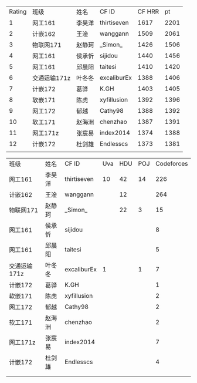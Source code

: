 <table>
  <tr>
    <td>Rating</td>
    <td>班级</td>
    <td>姓名</td>
    <td>CF ID</td>
    <td>CF HRR</td>
    <td>pt</td>
  </tr>
  <tr>
    <td>1</td>
    <td>网工161</td>
    <td>李昊洋</td>
    <td>thirtiseven</td>
    <td>1617</td>
    <td>2201</td>
  </tr>
  <tr>
    <td>2</td>
    <td>计嵌162</td>
    <td>王淦</td>
    <td>wanggann</td>
    <td>1509</td>
    <td>2061</td>
  </tr>
  <tr>
    <td>3</td>
    <td>物联网171</td>
    <td>赵静珂 </td>
    <td>_Simon_</td>
    <td>1426</td>
    <td>1506</td>
  </tr>
  <tr>
    <td>4</td>
    <td>网工161</td>
    <td>侯承忻</td>
    <td>sijidou</td>
    <td>1440</td>
    <td>1456</td>
  </tr>
  <tr>
    <td>5</td>
    <td>网工161</td>
    <td>邱晨阳</td>
    <td>taitesi</td>
    <td>1410</td>
    <td>1420</td>
  </tr>
  <tr>
    <td>6</td>
    <td>交通运输171z</td>
    <td>叶冬冬</td>
    <td>excaliburEx</td>
    <td>1388</td>
    <td>1406</td>
  </tr>
  <tr>
    <td>7</td>
    <td>计嵌172</td>
    <td>葛骅</td>
    <td>K.GH</td>
    <td>1403</td>
    <td>1405</td>
  </tr>
  <tr>
    <td>8</td>
    <td>软嵌171</td>
    <td>陈虎</td>
    <td>xyfillusion</td>
    <td>1392</td>
    <td>1396</td>
  </tr>
  <tr>
    <td>9</td>
    <td>网工172</td>
    <td>郁越</td>
    <td>Cathy98</td>
    <td>1388</td>
    <td>1392</td>
  </tr>
  <tr>
    <td>10</td>
    <td>软工171</td>
    <td>赵海洲</td>
    <td>chenzhao</td>
    <td>1387</td>
    <td>1391</td>
  </tr>
  <tr>
    <td>11</td>
    <td>网工171z</td>
    <td>张宸易</td>
    <td>index2014</td>
    <td>1374</td>
    <td>1388</td>
  </tr>
  <tr>
    <td>12</td>
    <td>计嵌172</td>
    <td>杜剑雄</td>
    <td>Endlesscs</td>
    <td>1373</td>
    <td>1381</td>
  </tr>
  <tr>
    <td></td>
  </tr>
</table>

<table>
  <tr>
    <td>班级</td>
    <td>姓名</td>
    <td>CF ID</td>
    <td>Uva</td>
    <td>HDU</td>
    <td>POJ</td>
    <td>Codeforces</td>
  </tr>
  <tr>
    <td>网工161</td>
    <td>李昊洋</td>
    <td>thirtiseven</td>
    <td>10</td>
    <td>42</td>
    <td>14</td>
    <td>226</td>
  </tr>
  <tr>
    <td>计嵌162</td>
    <td>王淦</td>
    <td>wanggann</td>
    <td></td>
    <td>12</td>
    <td></td>
    <td>264</td>
  </tr>
  <tr>
    <td>物联网171</td>
    <td>赵静珂 </td>
    <td>_Simon_</td>
    <td></td>
    <td>22</td>
    <td>3</td>
    <td>15</td>
  </tr>
  <tr>
    <td>网工161</td>
    <td>侯承忻</td>
    <td>sijidou</td>
    <td></td>
    <td></td>
    <td></td>
    <td>8</td>
  </tr>
  <tr>
    <td>网工161</td>
    <td>邱晨阳</td>
    <td>taitesi</td>
    <td></td>
    <td></td>
    <td></td>
    <td>5</td>
  </tr>
  <tr>
    <td>交通运输171z</td>
    <td>叶冬冬</td>
    <td>excaliburEx</td>
    <td>1</td>
    <td></td>
    <td>1</td>
    <td>7</td>
  </tr>
  <tr>
    <td>计嵌172</td>
    <td>葛骅</td>
    <td>K.GH</td>
    <td></td>
    <td></td>
    <td></td>
    <td>1</td>
  </tr>
  <tr>
    <td>软嵌171</td>
    <td>陈虎</td>
    <td>xyfillusion</td>
    <td></td>
    <td></td>
    <td></td>
    <td>2</td>
  </tr>
  <tr>
    <td>网工172</td>
    <td>郁越</td>
    <td>Cathy98</td>
    <td></td>
    <td></td>
    <td></td>
    <td>2</td>
  </tr>
  <tr>
    <td>软工171</td>
    <td>赵海洲</td>
    <td>chenzhao</td>
    <td></td>
    <td></td>
    <td></td>
    <td>2</td>
  </tr>
  <tr>
    <td>网工171z</td>
    <td>张宸易</td>
    <td>index2014</td>
    <td></td>
    <td></td>
    <td></td>
    <td>7</td>
  </tr>
  <tr>
    <td>计嵌172</td>
    <td>杜剑雄</td>
    <td>Endlesscs</td>
    <td></td>
    <td></td>
    <td></td>
    <td>4</td>
  </tr>
  <tr>
    <td></td>
  </tr>
  <tr>
    <td></td>
  </tr>
</table>
